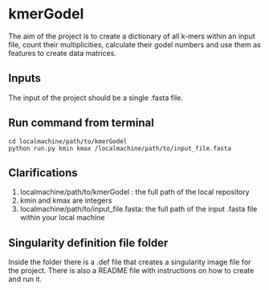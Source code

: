 # kmerGodel
The aim of the project is to create a dictionary of all k-mers within an input file, count their multiplicities, calculate their godel numbers and use them as features to create data matrices.

## Inputs
The input of the project should be a single .fasta file.

## Run command from terminal
```
cd localmachine/path/to/kmerGodel
python run.py kmin kmax /localmachine/path/to/input_file.fasta
```

## Clarifications
1. localmachine/path/to/kmerGodel : the full path of the local repository
2. kmin and kmax are integers
3. localmachine/path/to/input_file.fasta: the full path of the input .fasta file within your local machine

## Singularity definition file folder
Inside the folder there is a .def file that creates a singularity image file for the project.
There is also a README file with instructions on how to create and run it.
